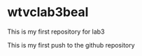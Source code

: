 # wtvclab3beal
This is my first repository for lab3


This is my first push to the github repository
